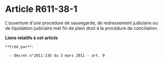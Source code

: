 # Article R611-38-1

L'ouverture d'une procédure de sauvegarde, de redressement judiciaire ou de liquidation judiciaire met fin de plein droit à
la procédure de conciliation.

**Liens relatifs à cet article**

	**Créé par**:

	  - Décret n°2011-236 du 3 mars 2011 - art. 9
